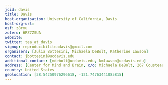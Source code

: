 ```yaml
---
jcid: davis
title: Davis
host-organisation: University of California, Davis
host-org-url: 
osf: z8ryu
zotero: 6RZ7ZSUA
website: 
twitter: tea_at_davis
signup: reproducibiliteadavis@gmail.com
organisers: [Julia Bottesini, Michaela DeBolt, Katherine Lawson]
contact: jbottesini@ucdavis.edu
additional-contact: [mdebolt@ucdavis.edu, kmlawson@ucdavis.edu]
address: [Center for Mind and Brain, c/o: Michaela DeBolt, 267 Cousteau Pl., Davis, CA 95618, United States]
country: United States
geolocation: [38.54250976296618, -121.74763441085815]
---
```



